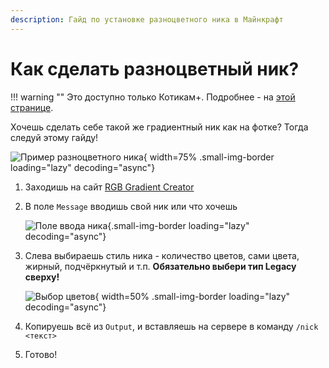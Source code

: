 ```yaml
---
description: Гайд по установке разноцветного ника в Майнкрафт
---
```


# Как сделать разноцветный ник?

!!! warning ""
    Это доступно только <span class="neon">Котикам+</span>. Подробнее - на [этой странице](../info/donate.md).

Хочешь сделать себе такой же градиентный ник как на фотке? Тогда следуй этому гайду!

![Пример разноцветного ника](../assets/guides/nick/rgb_nick.png){ width=75% .small-img-border loading="lazy" decoding="async"}

1. Заходишь на сайт [RGB Gradient Creator](https://minecraft.menu/minecraft-rgb-generator)

2. В поле `Message` вводишь свой ник или что хочешь

    ![Поле ввода ника](../assets/guides/nick/message.png){.small-img-border loading="lazy" decoding="async"}

3. Слева выбираешь стиль ника - количество цветов, сами цвета, жирный, подчёркнутый и т.п. **Обязательно выбери тип Legacy сверху!**

    ![Выбор цветов](../assets/guides/nick/sett.png){ width=50% .small-img-border loading="lazy" decoding="async"}

4. Копируешь всё из `Output`, и вставляешь на сервере в команду `/nick <текст>`

5. Готово!

